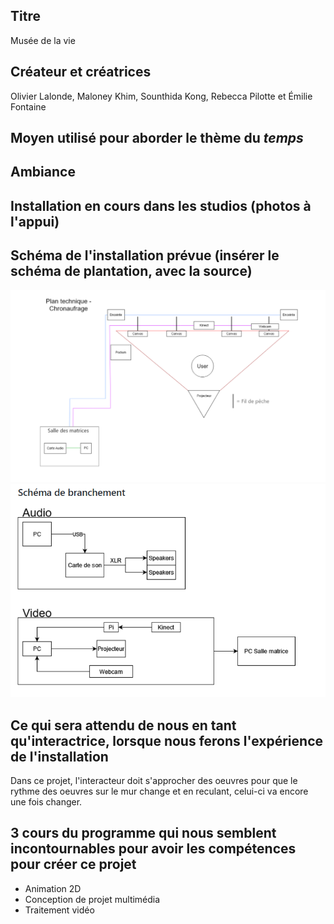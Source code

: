 ## Titre 

Musée de la vie

## Créateur et créatrices

Olivier Lalonde, Maloney Khim, Sounthida Kong, Rebecca Pilotte et Émilie Fontaine  

## Moyen utilisé pour aborder le thème du *temps* 

## Ambiance

## Installation en cours dans les studios (photos à l'appui)

## Schéma de l'installation prévue (insérer le schéma de plantation, avec la source)
![image du schémas du musée de la vie](medias/schemas/chronaufrage1.png)
![image du schémas de branchement du musée de la vie](medias/schemas/chronaufrage2.png)
## Ce qui sera attendu de nous en tant qu'interactrice, lorsque nous ferons l'expérience de l'installation
Dans ce projet, l'interacteur doit s'approcher des oeuvres pour que le rythme des oeuvres sur le mur change et en reculant, celui-ci va encore une fois changer.

## 3 cours du programme qui nous semblent incontournables pour avoir les compétences pour créer ce projet 
 - Animation 2D
 - Conception de projet multimédia
 - Traitement vidéo
